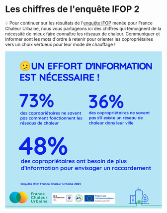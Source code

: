# Les chiffres de l'enquête IFOP 2

💡 Pour continuer sur les résultats de l'[enquête IFOP](https://france-chaleur-urbaine.beta.gouv.fr/documentation/enquete\_IFOP.pdf) menée pour France Chaleur Urbaine, nous vous partageons ici des chiffres qui témoignent de la nécessité de mieux faire connaître les réseaux de chaleur. Communiquer et Informer sont les mots d'ordre à retenir pour orienter les copropriétaires vers un choix vertueux pour leur mode de chauffage !

![](.gitbook/assets/ChiffreEnquete02.jpg)
